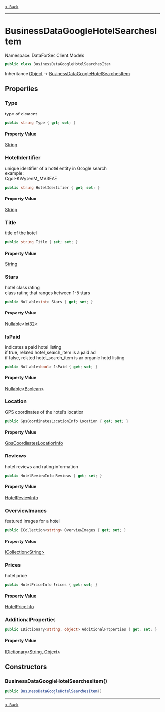 [`< Back`](./)

---

# BusinessDataGoogleHotelSearchesItem

Namespace: DataForSeo.Client.Models

```csharp
public class BusinessDataGoogleHotelSearchesItem
```

Inheritance [Object](https://docs.microsoft.com/en-us/dotnet/api/system.object) → [BusinessDataGoogleHotelSearchesItem](./dataforseo.client.models.businessdatagooglehotelsearchesitem)

## Properties

### **Type**

type of element

```csharp
public string Type { get; set; }
```

#### Property Value

[String](https://docs.microsoft.com/en-us/dotnet/api/system.string)<br>

### **HotelIdentifier**

unique identifier of a hotel entity in Google search
 <br>example:
 <br>CgoI-KWyzenM_MV3EAE

```csharp
public string HotelIdentifier { get; set; }
```

#### Property Value

[String](https://docs.microsoft.com/en-us/dotnet/api/system.string)<br>

### **Title**

title of the hotel

```csharp
public string Title { get; set; }
```

#### Property Value

[String](https://docs.microsoft.com/en-us/dotnet/api/system.string)<br>

### **Stars**

hotel class rating
 <br>class rating that ranges between 1-5 stars

```csharp
public Nullable<int> Stars { get; set; }
```

#### Property Value

[Nullable&lt;Int32&gt;](https://docs.microsoft.com/en-us/dotnet/api/system.nullable-1)<br>

### **IsPaid**

indicates a paid hotel listing
 <br>if true, related hotel_search_item is a paid ad
 <br>if false, related hotel_search_item is an organic hotel listing

```csharp
public Nullable<bool> IsPaid { get; set; }
```

#### Property Value

[Nullable&lt;Boolean&gt;](https://docs.microsoft.com/en-us/dotnet/api/system.nullable-1)<br>

### **Location**

GPS coordinates of the hotel’s location

```csharp
public GpsCoordinatesLocationInfo Location { get; set; }
```

#### Property Value

[GpsCoordinatesLocationInfo](./dataforseo.client.models.gpscoordinateslocationinfo)<br>

### **Reviews**

hotel reviews and rating information

```csharp
public HotelReviewInfo Reviews { get; set; }
```

#### Property Value

[HotelReviewInfo](./dataforseo.client.models.hotelreviewinfo)<br>

### **OverviewImages**

featured images for a hotel

```csharp
public ICollection<string> OverviewImages { get; set; }
```

#### Property Value

[ICollection&lt;String&gt;](https://docs.microsoft.com/en-us/dotnet/api/system.collections.generic.icollection-1)<br>

### **Prices**

hotel price

```csharp
public HotelPriceInfo Prices { get; set; }
```

#### Property Value

[HotelPriceInfo](./dataforseo.client.models.hotelpriceinfo)<br>

### **AdditionalProperties**

```csharp
public IDictionary<string, object> AdditionalProperties { get; set; }
```

#### Property Value

[IDictionary&lt;String, Object&gt;](https://docs.microsoft.com/en-us/dotnet/api/system.collections.generic.idictionary-2)<br>

## Constructors

### **BusinessDataGoogleHotelSearchesItem()**

```csharp
public BusinessDataGoogleHotelSearchesItem()
```

---

[`< Back`](./)

